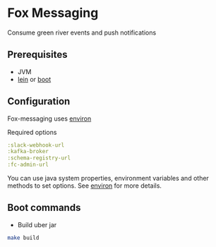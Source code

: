 # Fox Messaging

Consume green river events and push notifications

## Prerequisites

- JVM
- [lein](http://leiningen.org) or [boot](http://boot-clj.com)

## Configuration

Fox-messaging uses [environ](https://github.com/weavejester/environ)

Required options

```clojure
:slack-webhook-url
:kafka-broker
:schema-registry-url
:fc-admin-url
```

You can use java system properties, environment variables and other methods to set options.
See [environ](https://github.com/weavejester/environ) for more details.

## Boot commands

- Build uber jar

```bash
make build
```
